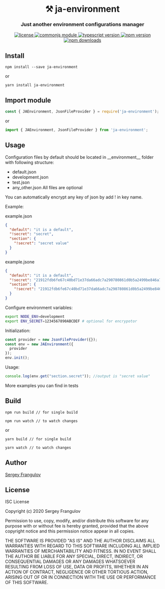 <h1 align="center" style="border-bottom: none;">⚒️ ja-environment</h1>

<h3 align="center">Just another environment configurations manager</h3>

<p align="center">
        <a href="./LICENSE">
    <img alt="license" src="https://img.shields.io/badge/license-ISC-blue.svg" />
  </a> <a href="https://requirejs.org/docs/commonjs.html">
      <img alt="commonjs module" src="https://img.shields.io/badge/module-CommonJS-blue" />
    </a> <a href="https://www.typescriptlang.org/">
    <img alt="typescript version" src="https://img.shields.io/npm/dependency-version/ja-environment/dev/typescript.svg" />
  </a>
   <a href="https://www.npmjs.com/package/ja-environment">
    <img alt="npm version" src="https://img.shields.io/npm/v/ja-environment.svg?style=flat" />
  </a> <a href="https://www.npmjs.com/package/ja-environment">
    <img alt="npm downloads" src="https://img.shields.io/npm/dt/ja-environment.svg?style=flat" />
  </a>
    </p>

## Install
```
npm install --save ja-environment
```

or

```
yarn install ja-environment
```
  

## Import module
```js
const { JAEnvironment, JsonFileProvider } = require('ja-environment');
```
or
```js
import { JAEnvironment, JsonFileProvider } from 'ja-environment';
```
  

## Usage

Configuration files by default should be located in \_\_environment\_\_ folder with following structure:
* default.json
* development.json
* test.json
* any_other.json
All files are optional

You can automatically encrypt any key of json by add ! in key name.

Example:

example.json
``` json
{
  "default": "it is a default",
  "!secret": "secret",
  "section": {
    "!secret": "secret value"
  }
}

```
example.jsone
``` json
{
  "default": "it is a default",
  "!secret": "21912fdb6fe67c40bd71e37da66adc7a290780861d0b5a2499be846a7076e4b731323334353637383930414243444546a+ZlSuBolZ7wXGJKerZPiQ==",
  "section": {
    "!secret": "21912fdb6fe67c40bd71e37da66adc7a290780861d0b5a2499be846a7076e4b731323334353637383930414243444546a+ZlSuBolZ7wXGJKerZPiQ=="
  }
}

````
Configure environment variables:

```bash
export NODE_ENV=development
export ENV_SECRET=1234567890ABCDEF # optional for encrypotor
```

Initialization:
```js
const provider = new JsonFileProvider({});
const env = new JAEnvironment({
  provider
});
env.init();

```
Usage:
```js
console.log(env.get("section.secret")); //output is "secret value"
```
More examples you can find in tests
  

## Build
```
npm run build // for single build

npm run watch // to watch changes
```

or

```
yarn build // for single build

yarn watch // to watch changes
```
  

## Author

[Sergey Frangulov](mailto:sergey.frangulov@gmail.com)

## License
ISC License

Copyright (c) 2020 Sergey Frangulov

Permission to use, copy, modify, and/or distribute this software for any
purpose with or without fee is hereby granted, provided that the above
copyright notice and this permission notice appear in all copies.

THE SOFTWARE IS PROVIDED "AS IS" AND THE AUTHOR DISCLAIMS ALL WARRANTIES
WITH REGARD TO THIS SOFTWARE INCLUDING ALL IMPLIED WARRANTIES OF
MERCHANTABILITY AND FITNESS. IN NO EVENT SHALL THE AUTHOR BE LIABLE FOR
ANY SPECIAL, DIRECT, INDIRECT, OR CONSEQUENTIAL DAMAGES OR ANY DAMAGES
WHATSOEVER RESULTING FROM LOSS OF USE, DATA OR PROFITS, WHETHER IN AN
ACTION OF CONTRACT, NEGLIGENCE OR OTHER TORTIOUS ACTION, ARISING OUT OF
OR IN CONNECTION WITH THE USE OR PERFORMANCE OF THIS SOFTWARE.
  